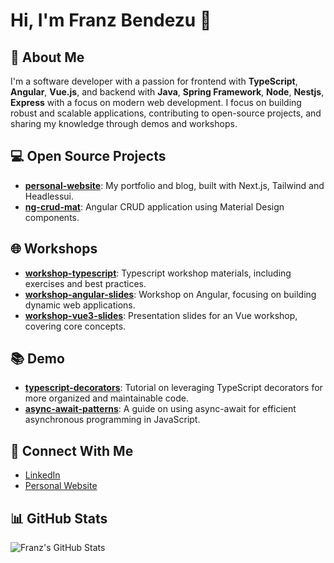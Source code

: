 # Hi, I'm Franz Bendezu 👋

## 🚀 About Me
I'm a software developer with a passion for frontend with **TypeScript**, **Angular**, **Vue.js**, and backend with **Java**, **Spring  Framework**, **Node**, **Nestjs**, **Express** with a focus on  modern web development. I focus on building robust and scalable applications, contributing to open-source projects, and sharing my knowledge through demos and workshops.

## 💻 Open Source Projects
- **[personal-website](https://github.com/franz-bendezu/franz-bendezu.github.io)**: My portfolio and blog, built with Next.js, Tailwind and Headlessui.
- **[ng-crud-mat](https://github.com/franz-bendezu/ng-crud-mat)**: Angular CRUD application using Material Design components.

## 🌐 Workshops
- **[workshop-typescript](https://github.com/franz-bendezu/typescript-workshop-slides)**: Typescript workshop materials, including exercises and best practices.
- **[workshop-angular-slides](https://github.com/franz-bendezu/typescript-workshop-slides)**: Workshop on Angular, focusing on building dynamic web applications.
- **[workshop-vue3-slides](https://github.com/franz-bendezu/intro-vue-3-workshop-slides-2022-2)**: Presentation slides for an Vue workshop, covering core concepts.

## 📚 Demo
- **[typescript-decorators](https://github.com/franz-bendezu/typescript-decorators)**: Tutorial on leveraging TypeScript decorators for more organized and maintainable code.
- **[async-await-patterns](https://github.com/franz-bendezu/async-await-patterns)**: A guide on using async-await for efficient asynchronous programming in JavaScript.

## 🔗 Connect With Me
- [LinkedIn](https://www.linkedin.com/in/franz-bendezu/)
- [Personal Website](https://franzbendezu.me)

## 📊 GitHub Stats
![Franz's GitHub Stats](https://github-readme-stats.vercel.app/api?username=franz-bendezu&show_icons=true&theme=radical)


<!--
**franz-bendezu/franz-bendezu** is a ✨ _special_ ✨ repository because its `README.md` (this file) appears on your GitHub profile.

Here are some ideas to get you started:

- 🔭 I’m currently working on ...
- 🌱 I’m currently learning ...
- 👯 I’m looking to collaborate on ...
- 🤔 I’m looking for help with ...
- 💬 Ask me about ...
- 📫 How to reach me: ...
- 😄 Pronouns: ...
- ⚡ Fun fact: ...
-->
